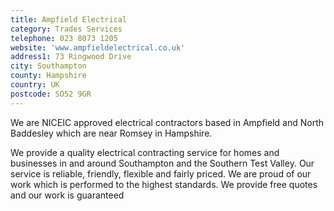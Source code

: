 ```yaml
---
title: Ampfield Electrical
category: Trades Services
telephone: 023 8073 1205
website: 'www.ampfieldelectrical.co.uk'
address1: 73 Ringwood Drive
city: Southampton
county: Hampshire
country: UK
postcode: SO52 9GR
---
```

We are NICEIC approved electrical contractors based in Ampfield and North Baddesley which are near Romsey in Hampshire.

We provide a quality electrical contracting service for homes and businesses in and around Southampton and the Southern Test Valley. Our service is reliable, friendly, flexible and fairly priced. We are proud of our work which is performed to the highest standards. We provide free quotes and our work is guaranteed
